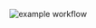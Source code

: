 ![example workflow](https://github.com/andi-martin/andi-martin.github.io/actions/workflows/github-pages.yml/badge.svg)
